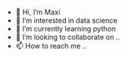 - 👋 Hi, I’m Maxi
- 👀 I’m interested in data science
- 🌱 I’m currently learning python
- 💞️ I’m looking to collaborate on ..
- 📫 How to reach me ..

<!---
09maxi/09maxi is a ✨ special ✨ repository because its `README.md` (this file) appears on your GitHub profile.
You can click the Preview link to take a look at your changes.
--->

